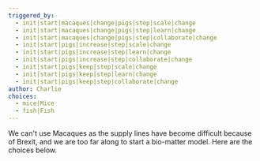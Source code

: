 ```yaml
---
triggered_by:
  - init|start|macaques|change|pigs|step|scale|change
  - init|start|macaques|change|pigs|step|learn|change
  - init|start|macaques|change|pigs|step|collaborate|change
  - init|start|pigs|increase|step|scale|change
  - init|start|pigs|increase|step|learn|change
  - init|start|pigs|increase|step|collaborate|change
  - init|start|pigs|keep|step|scale|change
  - init|start|pigs|keep|step|learn|change
  - init|start|pigs|keep|step|collaborate|change
author: Charlie
choices:
  - mice|Mice
  - fish|Fish
---
```

We can't use Macaques as the supply lines have become difficult because of Brexit, and we are too far along to start a bio-matter model. Here are the choices below.
